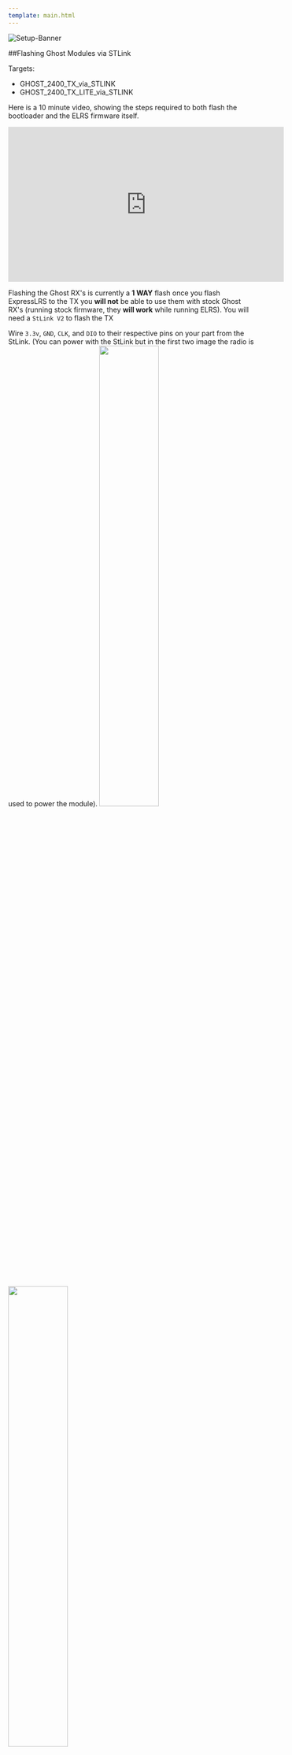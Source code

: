 ```yaml
---
template: main.html
---
```


![Setup-Banner](https://raw.githubusercontent.com/ExpressLRS/ExpressLRS-hardware/master/img/quick-start.png)

##Flashing Ghost Modules via STLink

Targets:

- GHOST_2400_TX_via_STLINK
- GHOST_2400_TX_LITE_via_STLINK

Here is a 10 minute video, showing the steps required to both flash the bootloader and the ELRS firmware itself.
<iframe width="560" height="315" src="https://www.youtube.com/embed/fHxx2Cc3Hz0" title="YouTube video player" frameborder="0" allow="accelerometer; autoplay; clipboard-write; encrypted-media; gyroscope; picture-in-picture" allowfullscreen></iframe>

Flashing the Ghost RX's is currently a **1 WAY** flash once you flash ExpressLRS to the TX you **will not** be able to use them with stock Ghost RX's (running stock firmware, they **will work** while running ELRS).  You will need a `StLink V2` to flash the TX

Wire `3.3v`, `GND`, `CLK`, and `DIO` to their respective pins on your part from the StLink. (You can power with the StLink but in the first two image the radio is used to power the module). 
<img src="https://i.imgur.com/58wxHZe.png" width = "49%">
<img src="https://i.imgur.com/vztruRj.png" width = "49%">